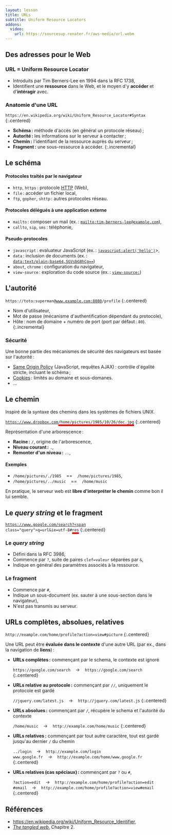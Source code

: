 ```yaml
---
layout: lesson
title: URLs
subtitle: Uniform Resource Locators
addons:
  video:
    url: https://sourcesup.renater.fr/aws-media/url.webm
---
```


<style>
  [data-incremental="1"] #intro .scheme,
  [data-incremental="2"] #intro .authority,
  [data-incremental="3"] #intro .path,
  [data-incremental="4"] #intro .fragment,
  [data-incremental="0"] #authority .authority,
  [data-incremental="1"] #authority .user,
  [data-incremental="2"] #authority .password,
  [data-incremental="3"] #authority .host,
  #path .path, #query .query, #query .fragment
  { border-bottom: solid thick red }
</style>

<section id="intro">

## Des adresses pour le Web

### URL = **U**niform **R**esource **L**ocator

- Introduits par Tim Berners-Lee en 1994 dans la RFC 1738,
- Identifient une **ressource** dans le Web, et le moyen d'y
  **accéder** et d'**intéragir** avec.

### Anatomie d'une URL

<code><span class="scheme">https:</span>//<span class="authority">en.wikipedia.org</span><span class="path">/wiki/Uniform_Resource_Locator</span><span class="fragment">#Syntax</span></code>
{:.centered}

- **Schéma :** méthode d'accès (en général un protocole réseau) ;
- **Autorité :** les informations sur le serveur à contacter ;
- **Chemin :** l'identifiant de la ressource auprès du serveur ;
- **Fragment :** une sous-ressource à accéder.
{:.incremental}

</section>
<section>

## Le schéma

#### Protocoles traités par le navigateur

- `http`, `https` : protocole [HTTP](../HTTP) (Web),
- `file` : accéder un fichier local,
- `ftp`, `gopher`, `shttp` : autres protocoles réseau.

#### Protocoles délégués à une application externe

- `mailto` : composer un mail (ex. :
  [`mailto:tim-berners-lee@example.com`](mailto:tim-berners-lee@example.com)),
- `callto`, `sip`, `sms` : téléphonie,

#### Pseudo-protocoles

- `javascript` : evaluateur JavaScript (ex. : [`javascript:alert('hello')`](javascript:alert('hello'))>,
- `data` :  inclusion de documents (ex. : [`data:text/plain;base64,SGVsbG8hCg==`](data:text/plain;base64,SGVsbG8hCg==))
- `about`, `chrome` : configuration du navigateur,
- `view-source` : exploration du code source (ex. : [`view-source:`](view-source:))

</section>
<section id="authority">

## L'autorité

<code>https://<span class="authority"><span class="user">toto</span>:<span class="password">superman</span>@<span class="host">www.example.com:8080</span></span>/profile</code>
{:.centered}

- Nom d'utilisateur,
- Mot de passe (mécanisme d'authentification dépendant du protocole),
- Hôte : nom de domaine + numéro de port (port par défaut : `80`).
{:.incremental}

### Sécurité

Une bonne partie des mécanismes de sécurité des navigateurs est basée
sur l'autorité :

- [Same Origin Policy](../cross-domain) (JavaScript, requêtes AJAX) :
  contrôle d'égalité stricte, incluant le schéma ;
- [Cookies](../etat#cookies) : limités au domaine et sous-domanes.
- ...

</section>
<section id="path">

## Le chemin

Inspiré de la syntaxe des chemins dans les systèmes de fichiers UNIX.

<code>https://www.dropbox.com<span class="path">/home/pictures/1985/10/26/doc.jpg</span></code>
{:.centered}

Représentation d'une arborescence :

- **Racine :** `/`, origine de l'arborescence,
- **Niveau courant :** `.`,
- **Remonter d'un niveau :** `..`,

#### Exemples

- `/home/pictures/./1985`    ==    `/home/pictures/1985`,
- `/home/pictures/../music`    ==    `/home/music`

En pratique, le serveur web est **libre d'interpréter le chemin** comme
bon il lui semble.

</section>
<section id="query">

## Le *query string* et le fragment

<code>https://www.google.com/search?<span class="query">q=url&ie=utf-8</span>#<span class="fragment">res</span></code>
{:.centered}

### Le *query string*

- Défini dans la RFC 3986,
- Commence par `?`, suite de paires `clef=valeur` séparées par `&`,
- Indique en général des paramètres associés à la ressource.

### Le fragment

- Commence par `#`,
- Indique un sous-document (ex. sauter à une sous-section dans le navigateur),
- N'est pas transmis au serveur.


</section>
<section class="compact">

## URLs complètes, absolues, relatives

`http://example.com/home/profile?action=view#picture`
{:.centered}

Une URL peut être **évaluée dans le contexte** d'une autre URL (par
ex., dans la navigation de **liens**) :

- **URLs complètes :** commençant par le schema, le contexte est ignoré
  
  `https://google.com/search`    →    `https://google.com/search`
  {:.centered}

- **URLs relative au protocole :** commençant par `//`, uniquement le
  protocole est gardé
  
  `//jquery.com/latest.js`    →    `http://jquery.com/latest.js`
  {:.centered}

- **URLs absolues :** commençant par `/`, récupère le schema et
  l'autorité du contexte
  
  `/home/music`    →    `http://example.com/home/music`
  {:.centered}

- **URLs relatives :** commençant par tout autre caractère, tout est
  gardé jusqu'au dernier `/` du chemin
  
  `../login`    →    `http://example.com/login`  
  `www.google.fr`    →    `http://example.com/home/www.google.fr`
  {:.centered}

- **URLs relatives (cas spéciaux) :** commençant par `?` ou `#`,
  
  `?action=edit`    →    `http://example.com/home/profile?action=edit`  
  `#email`    →    `http://example.com/home/profile?action=view#email`
  {:.centered}

</section>
<section>

## Références

- <https://en.wikipedia.org/wiki/Uniform_Resource_Identifier>,
- [*The tangled web*](../../#scurit), Chapitre 2.

</section>
